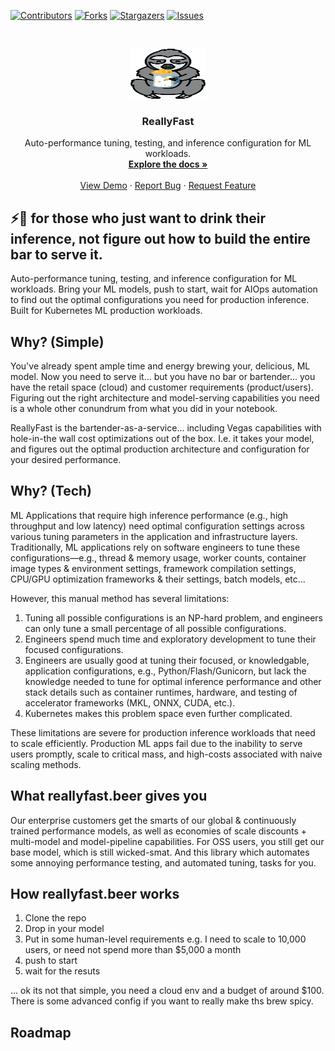 <!-- PROJECT SHIELDS -->
<!--
*** I'm using markdown "reference style" links for readability.
*** Reference links are enclosed in brackets [ ] instead of parentheses ( ).
*** See the bottom of this document for the declaration of the reference variables
*** for contributors-url, forks-url, etc. This is an optional, concise syntax you may use.
*** https://www.markdownguide.org/basic-syntax/#reference-style-links
-->

[![Contributors][contributors-shield]][contributors-url]
[![Forks][forks-shield]][forks-url]
[![Stargazers][stars-shield]][stars-url]
[![Issues][issues-shield]][issues-url]

<!-- PROJECT LOGO -->
<br />
<p align="center">
  <a href="">
    <img src="assets/reallyfast.beer.png" alt="Logo" width="120" height="80">
  </a>

  <h3 align="center">ReallyFast</h3>

  <p align="center">
    Auto-performance tuning, testing, and inference configuration for ML workloads.
    <br />
    <a href=""><strong>Explore the docs »</strong></a>
    <br />
    <br />
    <a href="">View Demo</a>
    ·
    <a href="">Report Bug</a>
    ·
    <a href="">Request Feature</a>
  </p>
</p>

## ⚡️🍻 for those who just want to drink their inference, not figure out how to build the entire bar to serve it.

Auto-performance tuning, testing, and inference configuration for ML workloads. Bring your ML models, push to start, wait for AIOps automation to find out the optimal configurations you need for production inference. Built for Kubernetes ML production workloads.

## Why? (Simple)

You've already spent ample time and energy brewing your, delicious, ML model. Now you need to serve it... but you have no bar or bartender... you have the retail space (cloud) and customer requirements (product/users). Figuring out the right architecture and model-serving capabilities you need is a whole other conundrum from what you did in your notebook.

ReallyFast is the bartender-as-a-service... including Vegas capabilities with hole-in-the wall cost optimizations out of the box. I.e. it takes your model, and figures out the optimal production architecture and configuration for your desired performance.

## Why? (Tech)

ML Applications that require high inference performance (e.g., high throughput and low latency) need optimal configuration settings across various tuning parameters in the application and infrastructure layers. Traditionally, ML applications rely on software engineers to tune these configurations––e.g., thread & memory usage, worker counts, container image types & environment settings, framework compilation settings, CPU/GPU optimization frameworks & their settings, batch models, etc...

However, this manual method has several limitations:

1. Tuning all possible configurations is an NP-hard problem, and engineers can only tune a small percentage of all possible configurations.
2. Engineers spend much time and exploratory development to tune their focused configurations.
3. Engineers are usually good at tuning their focused, or knowledgable, application configurations, e.g., Python/Flash/Gunicorn, but lack the knowledge needed to tune for optimal inference performance and other stack details such as container runtimes, hardware, and testing of accelerator frameworks (MKL, ONNX, CUDA, etc.).
4. Kubernetes makes this problem space even further complicated.

These limitations are severe for production inference workloads that need to scale efficiently. Production ML apps fail due to the inability to serve users promptly, scale to critical mass, and high-costs associated with naive scaling methods.

## What reallyfast.beer gives you

Our enterprise customers get the smarts of our global & continuously trained performance models, as well as economies of scale discounts + multi-model and model-pipeline capabilities. For OSS users, you still get our base model, which is still wicked-smat. And this library which automates some annoying performance testing, and automated tuning, tasks for you.

## How reallyfast.beer works

1. Clone the repo
2. Drop in your model
3. Put in some human-level requirements
   e.g. I need to scale to 10,000 users, or need not spend more than $5,000 a month
4. push to start
5. wait for the resuts

... ok its not that simple, you need a cloud env and a budget of around $100. There is some advanced config if you want to really make ths brew spicy.

## Roadmap

<!-- MARKDOWN LINKS & IMAGES -->
<!-- https://www.markdownguide.org/basic-syntax/#reference-style-links -->

[contributors-shield]: https://img.shields.io/github/contributors/backnotprop/ReallyFast.beer.svg?style=for-the-badge
[contributors-url]: https://github.com/backnotprop/ReallyFast.beer/graphs/contributors
[forks-shield]: https://img.shields.io/github/forks/backnotprop/ReallyFast.beer.svg?style=for-the-badge
[forks-url]: https://github.com/backnotprop/ReallyFast.beer/network/members
[stars-shield]: https://img.shields.io/github/stars/backnotprop/ReallyFast.beer.svg?style=for-the-badge
[stars-url]: https://github.com/backnotprop/ReallyFast.beer/stargazers
[issues-shield]: https://img.shields.io/github/issues/backnotprop/ReallyFast.beer.svg?style=for-the-badge
[issues-url]: https://github.com/backnotprop/ReallyFast.beer/issues
[license-shield]: https://img.shields.io/github/license/backnotprop/ReallyFast.beer.svg?style=for-the-badge
[license-url]: https://github.com/backnotprop/ReallyFast.beer/blob/master/LICENSE.txt

